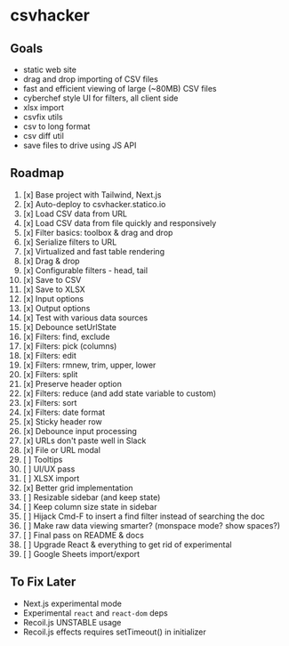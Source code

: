 # csvhacker

## Goals

- static web site
- drag and drop importing of CSV files
- fast and efficient viewing of large (~80MB) CSV files
- cyberchef style UI for filters, all client side
- xlsx import
- csvfix utils
- csv to long format
- csv diff util
- save files to drive using JS API

## Roadmap

1. [x] Base project with Tailwind, Next.js
1. [x] Auto-deploy to csvhacker.statico.io
1. [x] Load CSV data from URL
1. [x] Load CSV data from file quickly and responsively
1. [x] Filter basics: toolbox & drag and drop
1. [x] Serialize filters to URL
1. [x] Virtualized and fast table rendering
1. [x] Drag & drop
1. [x] Configurable filters - head, tail
1. [x] Save to CSV
1. [x] Save to XLSX
1. [x] Input options
1. [x] Output options
1. [x] Test with various data sources
1. [x] Debounce setUrlState
1. [x] Filters: find, exclude
1. [x] Filters: pick (columns)
1. [x] Filters: edit
1. [x] Filters: rmnew, trim, upper, lower
1. [x] Filters: split
1. [x] Preserve header option
1. [x] Filters: reduce (and add state variable to custom)
1. [x] Filters: sort
1. [x] Filters: date format
1. [x] Sticky header row
1. [x] Debounce input processing
1. [x] URLs don't paste well in Slack
1. [x] File or URL modal
1. [ ] Tooltips
1. [ ] UI/UX pass
1. [ ] XLSX import
1. [x] Better grid implementation
1. [ ] Resizable sidebar (and keep state)
1. [ ] Keep column size state in sidebar
1. [ ] Hijack Cmd-F to insert a find filter instead of searching the doc
1. [ ] Make raw data viewing smarter? (monspace mode? show spaces?)
1. [ ] Final pass on README & docs
1. [ ] Upgrade React & everything to get rid of experimental
1. [ ] Google Sheets import/export

## To Fix Later

- Next.js experimental mode
- Experimental `react` and `react-dom` deps
- Recoil.js UNSTABLE usage
- Recoil.js effects requires setTimeout() in initializer
